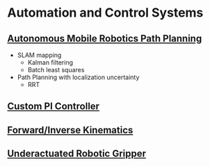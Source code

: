 # Automation and Control Systems

## [Autonomous Mobile Robotics Path Planning](./autonomous-mobile-robotics)

- SLAM mapping
  - Kalman filtering
  - Batch least squares
- Path Planning with localization uncertainty
  - RRT

## [Custom PI Controller](./mirror-mount-pi-controller)

## [Forward/Inverse Kinematics](./fwd-inv-kinematics)

## [Underactuated Robotic Gripper](./underactuated-robotics)
